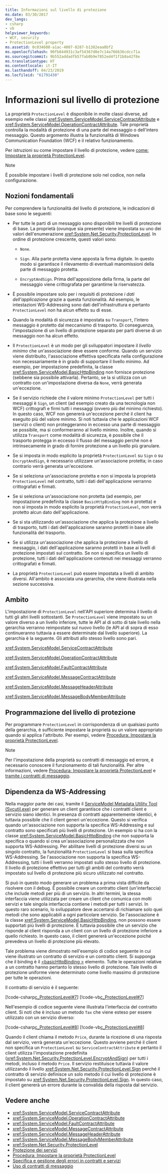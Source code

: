 ```yaml
---
title: Informazioni sul livello di protezione
ms.date: 03/30/2017
dev_langs:
- csharp
- vb
helpviewer_keywords:
- WCF, security
- ProtectionLevel property
ms.assetid: 0c034608-a1ac-4007-8287-b1382eaa8bf2
ms.openlocfilehash: 90fb844931c3af54367d0e7c14a766636cdcc71a
ms.sourcegitcommit: 9b552addadfb57fab0b9e7852ed4f1f1b8a42f8e
ms.translationtype: HT
ms.contentlocale: it-IT
ms.lasthandoff: 04/23/2019
ms.locfileid: "61791430"
---
```

# <a name="understanding-protection-level"></a>Informazioni sul livello di protezione
La proprietà `ProtectionLevel` è disponibile in molte classi diverse, ad esempio nelle classi <xref:System.ServiceModel.ServiceContractAttribute> e <xref:System.ServiceModel.OperationContractAttribute>. Tale proprietà controlla la modalità di protezione di una parte del messaggio o dell'intero messaggio. Questo argomento illustra la funzionalità di Windows Communication Foundation (WCF) e il relativo funzionamento.  
  
 Per istruzioni su come impostare il livello di protezione, vedere [come: Impostare la proprietà ProtectionLevel](../../../docs/framework/wcf/how-to-set-the-protectionlevel-property.md).  
  
> [!NOTE]
>  È possibile impostare i livelli di protezione solo nel codice, non nella configurazione.  
  
## <a name="basics"></a>Nozioni fondamentali  
 Per comprendere la funzionalità del livello di protezione, le indicazioni di base sono le seguenti:  
  
- Per tutte le parti di un messaggio sono disponibili tre livelli di protezione di base. La proprietà (ovunque sia presente) viene impostata su uno dei valori dell'enumerazione <xref:System.Net.Security.ProtectionLevel>. In ordine di protezione crescente, questi valori sono:  
  
    - `None`.  
  
    - `Sign`. Alla parte protetta viene apposta la firma digitale. In questo modo si garantisce il rilevamento di eventuali manomissioni della parte di messaggio protetta.  
  
    - `EncryptAndSign`. Prima dell'apposizione della firma, la parte del messaggio viene crittografata per garantirne la riservatezza.  
  
- È possibile impostare solo per i requisiti di protezione *i dati dell'applicazione* grazie a questa funzionalità. Ad esempio, le intestazioni WS-Addressing sono dati dell'infrastruttura e pertanto `ProtectionLevel` non ha alcun effetto su di esse.  
  
- Quando la modalità di sicurezza è impostata su `Transport`, l'intero messaggio è protetto dal meccanismo di trasporto. Di conseguenza, l'impostazione di un livello di protezione separato per parti diverse di un messaggio non ha alcun effetto.  
  
- Il `ProtectionLevel` è un modo per gli sviluppatori impostare il *livello minimo* che un'associazione deve essere conforme. Quando un servizio viene distribuito, l'associazione effettiva specificata nella configurazione non necessariamente è in grado di supportare il livello minimo. Ad esempio, per impostazione predefinita, la classe <xref:System.ServiceModel.BasicHttpBinding> non fornisce protezione (sebbene sia possibile attivarla). Pertanto, se la si utilizza con un contratto con un'impostazione diversa da `None`, verrà generata un'eccezione.  
  
- Se il servizio richiede che il valore minimo `ProtectionLevel` per tutti i messaggi è `Sign`, un client (ad esempio creato da una tecnologia non WCF) crittografi e firmi tutti i messaggi (ovvero più del minimo richiesto). In questo caso, WCF non genererà un'eccezione perché il client ha eseguito più del valore minimo. Si noti tuttavia che le applicazioni WCF (servizi o client) non proteggeranno in eccesso una parte di messaggio se possibile, ma si conformeranno al livello minimo. Inoltre, quando si utilizza `Transport` come modalità di sicurezza, è possibile che il trasporto protegga in eccesso il flusso del messaggio perché non è intrinsecamente in grado di fornire protezione a un livello più granulare.  
  
- Se si imposta in modo esplicito la proprietà `ProtectionLevel` su `Sign` o su `EncryptAndSign`, è necessario utilizzare un'associazione protetta; in caso contrario verrà generata un'eccezione.  
  
- Se si seleziona un'associazione protetta e non si imposta la proprietà `ProtectionLevel` nel contratto, tutti i dati dell'applicazione verranno crittografati e firmati.  
  
- Se si seleziona un'associazione non protetta (ad esempio, per impostazione predefinita la classe `BasicHttpBinding` non è protetta) e non si imposta in modo esplicito la proprietà `ProtectionLevel`, non verrà protetto alcun dato dell'applicazione.  
  
- Se si sta utilizzando un'associazione che applica la protezione a livello di trasporto, tutti i dati dell'applicazione saranno protetti in base alle funzionalità del trasporto.  
  
- Se si utilizza un'associazione che applica la protezione a livello di messaggio, i dati dell'applicazione saranno protetti in base ai livelli di protezione impostati sul contratto. Se non si specifica un livello di protezione, tutti i dati dell'applicazione contenuti nei messaggi verranno crittografati e firmati.  
  
- La proprietà `ProtectionLevel` può essere impostata a livelli di ambito diversi. All'ambito è associata una gerarchia, che viene illustrata nella sezione successiva.  
  
## <a name="scoping"></a>Ambito  
 L'impostazione di `ProtectionLevel` nell'API superiore determina il livello di tutti gli altri livelli sottostanti. Se `ProtectionLevel` viene impostato su un valore diverso a un livello inferiore, tutte le API al di sotto di tale livello nella gerarchia verranno reimpostate sul nuovo livello (le API al di sopra di esso continueranno tuttavia a essere determinate dal livello superiore). La gerarchia è la seguente. Gli attributi allo stesso livello sono pari.  
  
 <xref:System.ServiceModel.ServiceContractAttribute>  
  
 <xref:System.ServiceModel.OperationContractAttribute>  
  
 <xref:System.ServiceModel.FaultContractAttribute>  
  
 <xref:System.ServiceModel.MessageContractAttribute>  
  
 <xref:System.ServiceModel.MessageHeaderAttribute>  
  
 <xref:System.ServiceModel.MessageBodyMemberAttribute>  
  
## <a name="programming-protectionlevel"></a>Programmazione del livello di protezione  
 Per programmare `ProtectionLevel` in corrispondenza di un qualsiasi punto della gerarchia, è sufficiente impostare la proprietà su un valore appropriato quando si applica l'attributo. Per esempi, vedere [Procedura: Impostare la proprietà ProtectionLevel](../../../docs/framework/wcf/how-to-set-the-protectionlevel-property.md).  
  
> [!NOTE]
>  Per l'impostazione della proprietà su contratti di messaggio ed errore, è necessario conoscere il funzionamento di tali funzionalità. Per altre informazioni, vedere [Procedura: Impostare la proprietà ProtectionLevel](../../../docs/framework/wcf/how-to-set-the-protectionlevel-property.md) e [tramite i contratti di messaggio](../../../docs/framework/wcf/feature-details/using-message-contracts.md).  
  
## <a name="ws-addressing-dependency"></a>Dipendenza da WS-Addressing  
 Nella maggior parte dei casi, tramite il [ServiceModel Metadata Utility Tool (Svcutil.exe)](../../../docs/framework/wcf/servicemodel-metadata-utility-tool-svcutil-exe.md) per generare un client garantisce che i contratti client e servizio siano identici. In presenza di contratti apparentemente identici, è tuttavia possibile che il client generi un'eccezione. Questo si verifica quando un'associazione non supporta la specifica WS-Addressing e sul contratto sono specificati più livelli di protezione. Un esempio si ha con la classe <xref:System.ServiceModel.BasicHttpBinding> che non supporta la specifica o quando si crea un'associazione personalizzata che non supporta WS-Addressing. Per abilitare livelli di protezione diversi su un singolo contratto, la funzionalità `ProtectionLevel` si basa sulla specifica WS-Addressing. Se l'associazione non supporta la specifica WS-Addressing, tutti i livelli verranno impostati sullo stesso livello di protezione. Il livello di protezione effettivo per tutti gli ambiti del contratto verrà impostato sul livello di protezione più sicuro utilizzato nel contratto.  
  
 Si può in questo modo generare un problema a prima vista difficile da risolvere con il debug. È possibile creare un contratto client (un'interfaccia) che include metodi per più di un servizio. In altri termini, la stessa interfaccia viene utilizzata per creare un client che comunica con molti servizi e tale singola interfaccia contiene i metodi per tutti i servizi. In questo raro scenario, lo sviluppatore deve accertarsi di richiamare solo quei metodi che sono applicabili a ogni particolare servizio. Se l'associazione è la classe <xref:System.ServiceModel.BasicHttpBinding>, non possono essere supportati più livelli di protezione. È tuttavia possibile che un servizio che risponde al client risponda a un client con un livello di protezione inferiore a quello richiesto. In questo caso, il client genererà un'eccezione poiché prevedeva un livello di protezione più elevato.  
  
 Tale problema viene dimostrato nell'esempio di codice seguente in cui viene illustrato un contratto di servizio e un contratto client. Si supponga che il binding è il [ \<basicHttpBinding >](../../../docs/framework/configure-apps/file-schema/wcf/basichttpbinding.md) elemento. Tutte le operazioni relative a un contratto hanno pertanto lo stesso livello di protezione. Tale livello di protezione uniforme viene determinato come livello massimo di protezione per tutte le operazioni.  
  
 Il contratto di servizio è il seguente:  
  
 [!code-csharp[c_ProtectionLevel#7](../../../samples/snippets/csharp/VS_Snippets_CFX/c_protectionlevel/cs/source.cs#7)]
 [!code-vb[c_ProtectionLevel#7](../../../samples/snippets/visualbasic/VS_Snippets_CFX/c_protectionlevel/vb/source.vb#7)]  
  
 Nell'esempio di codice seguente viene illustrata l'interfaccia del contratto client. Si noti che è incluso un metodo `Tax` che viene esteso per essere utilizzato con un servizio diverso:  
  
 [!code-csharp[c_ProtectionLevel#8](../../../samples/snippets/csharp/VS_Snippets_CFX/c_protectionlevel/cs/source.cs#8)]
 [!code-vb[c_ProtectionLevel#8](../../../samples/snippets/visualbasic/VS_Snippets_CFX/c_protectionlevel/vb/source.vb#8)]  
  
 Quando il client chiama il metodo `Price`, durante la ricezione di una risposta dal servizio, verrà generata un'eccezione. Questo avviene perché il client non specifica un `ProtectionLevel` su `ServiceContractAttribute` e pertanto il client utilizza l'impostazione predefinita (<xref:System.Net.Security.ProtectionLevel.EncryptAndSign>) per tutti i metodi, incluso il metodo `Price`. Il servizio restituisce tuttavia il valore utilizzando il livello <xref:System.Net.Security.ProtectionLevel.Sign> perché il contratto di servizio definisce un solo metodo il cui livello di protezione è impostato su <xref:System.Net.Security.ProtectionLevel.Sign>. In questo caso, il client genererà un errore durante la convalida della risposta dal servizio.  
  
## <a name="see-also"></a>Vedere anche

- <xref:System.ServiceModel.ServiceContractAttribute>
- <xref:System.ServiceModel.OperationContractAttribute>
- <xref:System.ServiceModel.FaultContractAttribute>
- <xref:System.ServiceModel.MessageContractAttribute>
- <xref:System.ServiceModel.MessageHeaderAttribute>
- <xref:System.ServiceModel.MessageBodyMemberAttribute>
- <xref:System.Net.Security.ProtectionLevel>
- [Protezione dei servizi](../../../docs/framework/wcf/securing-services.md)
- [Procedura: Impostare la proprietà ProtectionLevel](../../../docs/framework/wcf/how-to-set-the-protectionlevel-property.md)
- [Specifica e gestione degli errori in contratti e servizi](../../../docs/framework/wcf/specifying-and-handling-faults-in-contracts-and-services.md)
- [Uso di contratti di messaggio](../../../docs/framework/wcf/feature-details/using-message-contracts.md)
